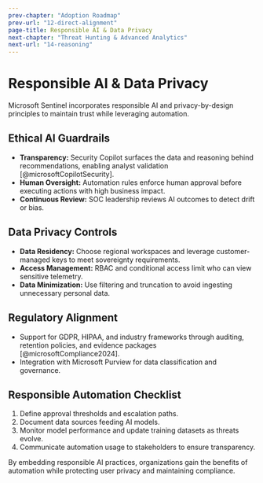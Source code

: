```yaml
---
prev-chapter: "Adoption Roadmap"
prev-url: "12-direct-alignment"
page-title: Responsible AI & Data Privacy
next-chapter: "Threat Hunting & Advanced Analytics"
next-url: "14-reasoning"
---
```


# Responsible AI & Data Privacy

Microsoft Sentinel incorporates responsible AI and privacy-by-design principles to maintain trust while leveraging automation.

## Ethical AI Guardrails

- **Transparency:** Security Copilot surfaces the data and reasoning behind recommendations, enabling analyst validation [@microsoftCopilotSecurity].
- **Human Oversight:** Automation rules enforce human approval before executing actions with high business impact.
- **Continuous Review:** SOC leadership reviews AI outcomes to detect drift or bias.

## Data Privacy Controls

- **Data Residency:** Choose regional workspaces and leverage customer-managed keys to meet sovereignty requirements.
- **Access Management:** RBAC and conditional access limit who can view sensitive telemetry.
- **Data Minimization:** Use filtering and truncation to avoid ingesting unnecessary personal data.

## Regulatory Alignment

- Support for GDPR, HIPAA, and industry frameworks through auditing, retention policies, and evidence packages [@microsoftCompliance2024].
- Integration with Microsoft Purview for data classification and governance.

## Responsible Automation Checklist

1. Define approval thresholds and escalation paths.
2. Document data sources feeding AI models.
3. Monitor model performance and update training datasets as threats evolve.
4. Communicate automation usage to stakeholders to ensure transparency.

By embedding responsible AI practices, organizations gain the benefits of automation while protecting user privacy and maintaining compliance.
